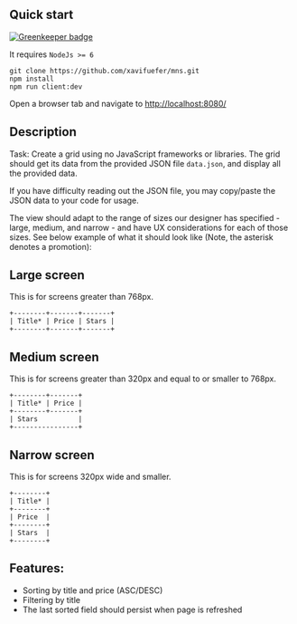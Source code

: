 ## Quick start

[![Greenkeeper badge](https://badges.greenkeeper.io/xavifuefer/mns.svg)](https://greenkeeper.io/)

It requires `NodeJs >= 6`

```
git clone https://github.com/xavifuefer/mns.git
npm install
npm run client:dev
```

Open a browser tab and navigate to [http://localhost:8080/](http://localhost:8080/)

## Description

Task: Create a grid using no JavaScript frameworks or libraries. The grid should
get its data from the provided JSON file `data.json`, and display all the
provided data.

If you have difficulty reading out the JSON file, you may copy/paste the JSON
data to your code for usage.

The view should adapt to the range of sizes our designer has specified - large,
medium, and narrow - and have UX considerations for each of those sizes. See
below example of what it should look like (Note, the asterisk denotes a
promotion):

## Large screen

This is for screens greater than 768px.

```
+--------+-------+-------+
| Title* | Price | Stars |
+--------+-------+-------+
```

## Medium screen

This is for screens greater than 320px and equal to or smaller to 768px.

```
+--------+-------+
| Title* | Price |
+--------+-------+
| Stars          |
+----------------+
```

## Narrow screen

This is for screens 320px wide and smaller.


```
+--------+
| Title* |
+--------+
| Price  |
+--------+
| Stars  |
+--------+
```

## Features:

- Sorting by title and price (ASC/DESC)
- Filtering by title
- The last sorted field should persist when page is refreshed
